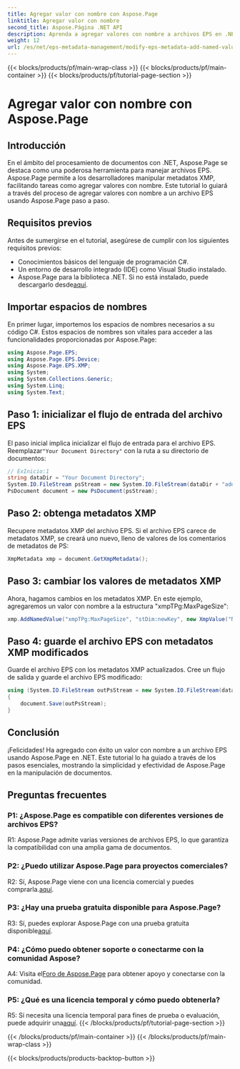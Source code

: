 ```yaml
---
title: Agregar valor con nombre con Aspose.Page
linktitle: Agregar valor con nombre
second_title: Aspose.Página .NET API
description: Aprenda a agregar valores con nombre a archivos EPS en .NET usando Aspose.Page. Este completo tutorial le guiará a través del proceso paso a paso.
weight: 12
url: /es/net/eps-metadata-management/modify-eps-metadata-add-named-value/
---
```


{{< blocks/products/pf/main-wrap-class >}}
{{< blocks/products/pf/main-container >}}
{{< blocks/products/pf/tutorial-page-section >}}

# Agregar valor con nombre con Aspose.Page

## Introducción

En el ámbito del procesamiento de documentos con .NET, Aspose.Page se destaca como una poderosa herramienta para manejar archivos EPS. Aspose.Page permite a los desarrolladores manipular metadatos XMP, facilitando tareas como agregar valores con nombre. Este tutorial lo guiará a través del proceso de agregar valores con nombre a un archivo EPS usando Aspose.Page paso a paso.

## Requisitos previos

Antes de sumergirse en el tutorial, asegúrese de cumplir con los siguientes requisitos previos:

- Conocimientos básicos del lenguaje de programación C#.
- Un entorno de desarrollo integrado (IDE) como Visual Studio instalado.
-  Aspose.Page para la biblioteca .NET. Si no está instalado, puede descargarlo desde[aquí](https://releases.aspose.com/page/net/).

## Importar espacios de nombres

En primer lugar, importemos los espacios de nombres necesarios a su código C#. Estos espacios de nombres son vitales para acceder a las funcionalidades proporcionadas por Aspose.Page:

```csharp
using Aspose.Page.EPS;
using Aspose.Page.EPS.Device;
using Aspose.Page.EPS.XMP;
using System;
using System.Collections.Generic;
using System.Linq;
using System.Text;
```

## Paso 1: inicializar el flujo de entrada del archivo EPS

 El paso inicial implica inicializar el flujo de entrada para el archivo EPS. Reemplazar`"Your Document Directory"` con la ruta a su directorio de documentos:

```csharp
// ExInicio:1
string dataDir = "Your Document Directory";
System.IO.FileStream psStream = new System.IO.FileStream(dataDir + "add_named_value_input.eps", System.IO.FileMode.Open, System.IO.FileAccess.Read);
PsDocument document = new PsDocument(psStream);
```

## Paso 2: obtenga metadatos XMP

Recupere metadatos XMP del archivo EPS. Si el archivo EPS carece de metadatos XMP, se creará uno nuevo, lleno de valores de los comentarios de metadatos de PS:

```csharp
XmpMetadata xmp = document.GetXmpMetadata();
```

## Paso 3: cambiar los valores de metadatos XMP

Ahora, hagamos cambios en los metadatos XMP. En este ejemplo, agregaremos un valor con nombre a la estructura "xmpTPg:MaxPageSize":

```csharp
xmp.AddNamedValue("xmpTPg:MaxPageSize", "stDim:newKey", new XmpValue("NewValue"));
```

## Paso 4: guarde el archivo EPS con metadatos XMP modificados

Guarde el archivo EPS con los metadatos XMP actualizados. Cree un flujo de salida y guarde el archivo EPS modificado:

```csharp
using (System.IO.FileStream outPsStream = new System.IO.FileStream(dataDir + "add_named_value_output.eps", System.IO.FileMode.Create, System.IO.FileAccess.Write))
{
    document.Save(outPsStream);
}
```

## Conclusión

¡Felicidades! Ha agregado con éxito un valor con nombre a un archivo EPS usando Aspose.Page en .NET. Este tutorial lo ha guiado a través de los pasos esenciales, mostrando la simplicidad y efectividad de Aspose.Page en la manipulación de documentos.

## Preguntas frecuentes

### P1: ¿Aspose.Page es compatible con diferentes versiones de archivos EPS?

R1: Aspose.Page admite varias versiones de archivos EPS, lo que garantiza la compatibilidad con una amplia gama de documentos.

### P2: ¿Puedo utilizar Aspose.Page para proyectos comerciales?

 R2: Sí, Aspose.Page viene con una licencia comercial y puedes comprarla.[aquí](https://purchase.aspose.com/buy).

### P3: ¿Hay una prueba gratuita disponible para Aspose.Page?

 R3: Sí, puedes explorar Aspose.Page con una prueba gratuita disponible[aquí](https://releases.aspose.com/).

### P4: ¿Cómo puedo obtener soporte o conectarme con la comunidad Aspose?

 A4: Visita el[Foro de Aspose.Page](https://forum.aspose.com/c/page/39) para obtener apoyo y conectarse con la comunidad.

### P5: ¿Qué es una licencia temporal y cómo puedo obtenerla?

 R5: Si necesita una licencia temporal para fines de prueba o evaluación, puede adquirir una[aquí](https://purchase.aspose.com/temporary-license/).
{{< /blocks/products/pf/tutorial-page-section >}}

{{< /blocks/products/pf/main-container >}}
{{< /blocks/products/pf/main-wrap-class >}}

{{< blocks/products/products-backtop-button >}}
